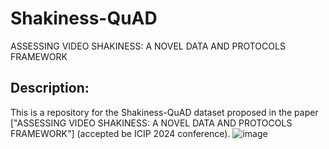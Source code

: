 # Shakiness-QuAD
ASSESSING VIDEO SHAKINESS: A NOVEL DATA AND PROTOCOLS FRAMEWORK
## Description:
This is a repository for the  Shakiness-QuAD dataset proposed in the paper ["ASSESSING VIDEO SHAKINESS: A NOVEL DATA AND PROTOCOLS FRAMEWORK"] (accepted be ICIP 2024 conference). 
![image](https://github.com/dborhen/Shakiness-QuAD/blob/main/ICIP2024_image.png?raw=true)

